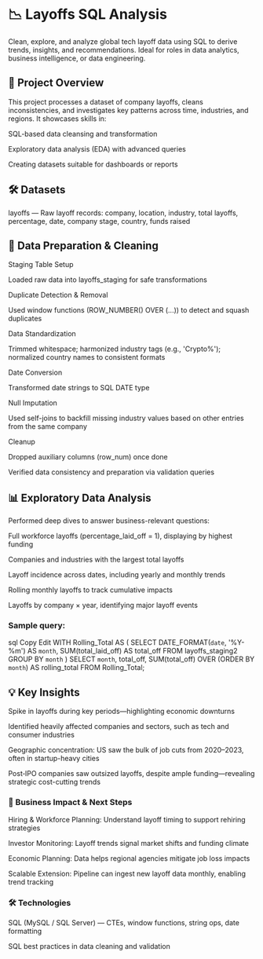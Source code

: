 # 📉 Layoffs SQL Analysis
Clean, explore, and analyze global tech layoff data using SQL to derive trends, insights, and recommendations. Ideal for roles in data analytics, business intelligence, or data engineering.

## 🧠 Project Overview
This project processes a dataset of company layoffs, cleans inconsistencies, and investigates key patterns across time, industries, and regions. It showcases skills in:

SQL-based data cleansing and transformation

Exploratory data analysis (EDA) with advanced queries

Creating datasets suitable for dashboards or reports

## 🛠 Datasets
layoffs — Raw layoff records: company, location, industry, total layoffs, percentage, date, company stage, country, funds raised

## 🔧 Data Preparation & Cleaning
Staging Table Setup

Loaded raw data into layoffs_staging for safe transformations

Duplicate Detection & Removal

Used window functions (ROW_NUMBER() OVER (...)) to detect and squash duplicates

Data Standardization

Trimmed whitespace; harmonized industry tags (e.g., 'Crypto%'); normalized country names to consistent formats

Date Conversion

Transformed date strings to SQL DATE type

Null Imputation

Used self-joins to backfill missing industry values based on other entries from the same company

Cleanup

Dropped auxiliary columns (row_num) once done

Verified data consistency and preparation via validation queries

## 📊 Exploratory Data Analysis
Performed deep dives to answer business-relevant questions:

Full workforce layoffs (percentage_laid_off = 1), displaying by highest funding

Companies and industries with the largest total layoffs

Layoff incidence across dates, including yearly and monthly trends

Rolling monthly layoffs to track cumulative impacts

Layoffs by company × year, identifying major layoff events

### Sample query:

sql
Copy
Edit
WITH Rolling_Total AS (
  SELECT DATE_FORMAT(`date`, '%Y-%m') AS `month`,
         SUM(total_laid_off) AS total_off
  FROM layoffs_staging2
  GROUP BY `month`
)
SELECT `month`, total_off,
       SUM(total_off) OVER (ORDER BY `month`) AS rolling_total
FROM Rolling_Total;
## 💡 Key Insights
Spike in layoffs during key periods—highlighting economic downturns

Identified heavily affected companies and sectors, such as tech and consumer industries

Geographic concentration: US saw the bulk of job cuts from 2020–2023, often in startup-heavy cities

Post‑IPO companies saw outsized layoffs, despite ample funding—revealing strategic cost-cutting trends


### 🚀 Business Impact & Next Steps
Hiring & Workforce Planning: Understand layoff timing to support rehiring strategies

Investor Monitoring: Layoff trends signal market shifts and funding climate

Economic Planning: Data helps regional agencies mitigate job loss impacts

Scalable Extension: Pipeline can ingest new layoff data monthly, enabling trend tracking

### 🛠 Technologies
SQL (MySQL / SQL Server) — CTEs, window functions, string ops, date formatting

SQL best practices in data cleaning and validation
